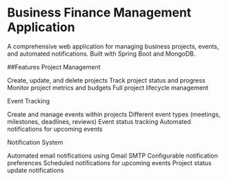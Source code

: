 # Business Finance Management Application

A comprehensive web application for managing business projects, events, and automated notifications. Built with Spring Boot and MongoDB.

##Features
Project Management

Create, update, and delete projects
Track project status and progress
Monitor project metrics and budgets
Full project lifecycle management

Event Tracking

Create and manage events within projects
Different event types (meetings, milestones, deadlines, reviews)
Event status tracking
Automated notifications for upcoming events

Notification System

Automated email notifications using Gmail SMTP
Configurable notification preferences
Scheduled notifications for upcoming events
Project status update notifications
